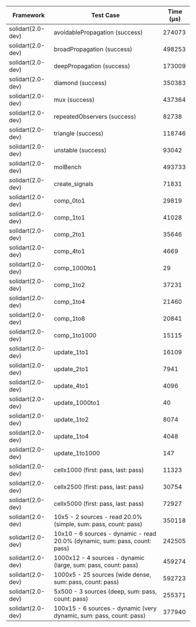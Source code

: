 | Framework | Test Case | Time (μs) |
| --- | --- | --- |
| solidart(2.0-dev) | avoidablePropagation (success) | 274073 |
| solidart(2.0-dev) | broadPropagation (success) | 498253 |
| solidart(2.0-dev) | deepPropagation (success) | 173009 |
| solidart(2.0-dev) | diamond (success) | 350383 |
| solidart(2.0-dev) | mux (success) | 437364 |
| solidart(2.0-dev) | repeatedObservers (success) | 82738 |
| solidart(2.0-dev) | triangle (success) | 118746 |
| solidart(2.0-dev) | unstable (success) | 93042 |
| solidart(2.0-dev) | molBench | 493733 |
| solidart(2.0-dev) | create_signals | 71831 |
| solidart(2.0-dev) | comp_0to1 | 29819 |
| solidart(2.0-dev) | comp_1to1 | 41028 |
| solidart(2.0-dev) | comp_2to1 | 35646 |
| solidart(2.0-dev) | comp_4to1 | 4669 |
| solidart(2.0-dev) | comp_1000to1 | 29 |
| solidart(2.0-dev) | comp_1to2 | 37231 |
| solidart(2.0-dev) | comp_1to4 | 21460 |
| solidart(2.0-dev) | comp_1to8 | 20841 |
| solidart(2.0-dev) | comp_1to1000 | 15115 |
| solidart(2.0-dev) | update_1to1 | 16109 |
| solidart(2.0-dev) | update_2to1 | 7941 |
| solidart(2.0-dev) | update_4to1 | 4096 |
| solidart(2.0-dev) | update_1000to1 | 40 |
| solidart(2.0-dev) | update_1to2 | 8074 |
| solidart(2.0-dev) | update_1to4 | 4048 |
| solidart(2.0-dev) | update_1to1000 | 147 |
| solidart(2.0-dev) | cellx1000 (first: pass, last: pass) | 11323 |
| solidart(2.0-dev) | cellx2500 (first: pass, last: pass) | 30754 |
| solidart(2.0-dev) | cellx5000 (first: pass, last: pass) | 72927 |
| solidart(2.0-dev) | 10x5 - 2 sources - read 20.0% (simple, sum: pass, count: pass) | 350118 |
| solidart(2.0-dev) | 10x10 - 6 sources - dynamic - read 20.0% (dynamic, sum: pass, count: pass) | 242505 |
| solidart(2.0-dev) | 1000x12 - 4 sources - dynamic (large, sum: pass, count: pass) | 459274 |
| solidart(2.0-dev) | 1000x5 - 25 sources (wide dense, sum: pass, count: pass) | 592723 |
| solidart(2.0-dev) | 5x500 - 3 sources (deep, sum: pass, count: pass) | 255371 |
| solidart(2.0-dev) | 100x15 - 6 sources - dynamic (very dynamic, sum: pass, count: pass) | 377940 |
